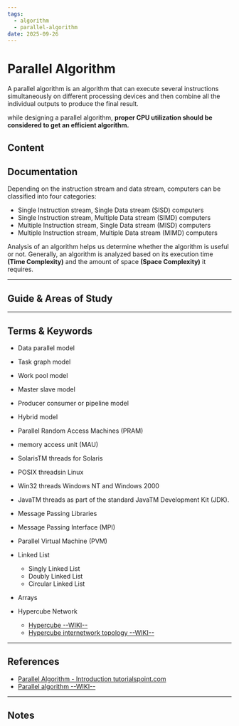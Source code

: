 ```yaml
---
tags:
  - algorithm
  - parallel-algorithm
date: 2025-09-26
---
```

Parallel Algorithm
========

A parallel algorithm is an algorithm that can execute several instructions simultaneously on different processing devices and then combine all the individual outputs to produce the final result.

while designing a parallel algorithm, **proper CPU utilization should be considered to get an efficient algorithm.**

Content
---------------

Documentation
-------------

Depending on the instruction stream and data stream, computers can be classified into four categories:

- Single Instruction stream, Single Data stream (SISD) computers
- Single Instruction stream, Multiple Data stream (SIMD) computers
- Multiple Instruction stream, Single Data stream (MISD) computers
- Multiple Instruction stream, Multiple Data stream (MIMD) computers

Analysis of an algorithm helps us determine whether the algorithm is useful or not. Generally, an algorithm is analyzed based on its execution time **(Time Complexity)** and the amount of space **(Space Complexity)** it requires.


-----------------------------------------------------------------------------------------------------

Guide & Areas of Study
-----------------------



-----------------------------------------------------------------------------------------------------

Terms & Keywords
----------------

- Data parallel model
- Task graph model
- Work pool model
- Master slave model
- Producer consumer or pipeline model
- Hybrid model

- Parallel Random Access Machines (PRAM) 
- memory access unit (MAU) 

- SolarisTM threads for Solaris 
- POSIX threadsin Linux 
- Win32 threads  Windows NT and Windows 2000
- JavaTM threads as part of the standard JavaTM Development Kit (JDK).


- Message Passing Libraries
- Message Passing Interface (MPI)
- Parallel Virtual Machine (PVM)


- Linked List
    
    - Singly Linked List
    - Doubly Linked List
    - Circular Linked List

- Arrays
- Hypercube Network

    - [Hypercube --WIKI--](https://en.wikipedia.org/wiki/Hypercube)
    - [Hypercube internetwork topology --WIKI--](https://en.wikipedia.org/wiki/Hypercube_internetwork_topology)


-----------------------------------------------------------------------------------------------------

References
----------

- [Parallel Algorithm - Introduction tutorialspoint.com](https://www.tutorialspoint.com/parallel_algorithm/parallel_algorithm_introduction.htm)
- [Parallel algorithm --WIKI--](https://en.wikipedia.org/wiki/Parallel_algorithm)

-----------------------------------------------------------------------------------------------------

Notes
-----